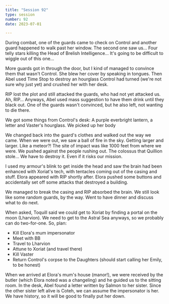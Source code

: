 ```yaml
---
title: "Session 92"
type: session
number: 92
date: 2023-07-01

---
```


During combat, one of the guards came to check on Control and another guard happened to walk past her window. The second one saw us… Four telly stars killing the Head of Brelish Intelligence… It's going to be difficult to wiggle out of this one…

More guards got in through the door, but I kind of managed to convince them that wasn't Control. She blew her cover by speaking in tongues. Then Abel used Time Stop to destroy an hourglass Control had turned (we're not sure why just yet) and crushed her with her desk.

RIP lost the plot and still attacked the guards, who had not yet attacked us. Ah, RIP…
Anyways, Abel used mass suggestion to have them drink until they black out. One of the guards wasn't convinced, but he also left, not wanting to die there.

We got some things from Control's desk: A purple everbright lantern, a letter and Vaster's hourglass. We picked up her body

We changed back into the guard's clothes and walked out the way we came. When we were out, we saw a ball of fire in the sky. Getting larger and larger. Like a meteor?! The site of impact was like 1000 feet from where we were. We pushed against the people rushing out.
The colossus that Quillion stole… We have to destroy it. Even if it risks our mission.

I used my armour's blink to get inside the head and saw the brain had been enhanced with Xoriat's tech, with tentacles coming out of the casing and stuff. Elora appeared with RIP shortly after. Elora pushed some buttons and accidentally set off some attacks that destroyed a building.

We managed to break the casing and RIP absorbed the brain. We still look like some random guards, by the way. Went to have dinner and discuss what to do next.

When asked, Toquill said we could get to Xoriat by finding a portal on the moon (Lharvion). We need to get to the Astral Sea anyways, so we probably can do two-for-one.
So, plan:


- Kill Elora's mum impersonator
- Meet with BB
- Travel to Lharvion
- Attune to Xoriat (and travel there)
- Kill Vaster
- Return Control's corpse to the Daughters (should start calling her Emily, to be honest)

When we arrived at Elora's mum's house (manor!), we were received by the butler (which Elora noted was a changeling) and he guided us to the sitting room. In the desk, Abel found a letter written by Salmon to her sister. Since the other sister left alive is Coteh, we can assume the impersonator is her. We have history, so it will be good to finally put her down.
